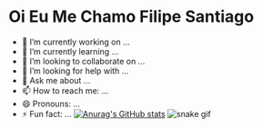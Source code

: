 <h1>Oi Eu Me Chamo Filipe Santiago</h1>

- 🔭 I’m currently working on ...
- 🌱 I’m currently learning ...
- 👯 I’m looking to collaborate on ...
- 🤔 I’m looking for help with ...
- 💬 Ask me about ...
- 📫 How to reach me: ...
- 😄 Pronouns: ...
- ⚡ Fun fact: ...
  [![Anurag's GitHub stats](https://github-readme-stats.vercel.app/apiSantiaGhou=anuraghazra)](https://github.com/anuraghazra/github-readme-stats)
![snake gif](https://github.com/SantiaGhou/SantiaGhou/blob/output/github-contribution-grid-snake.gif)
